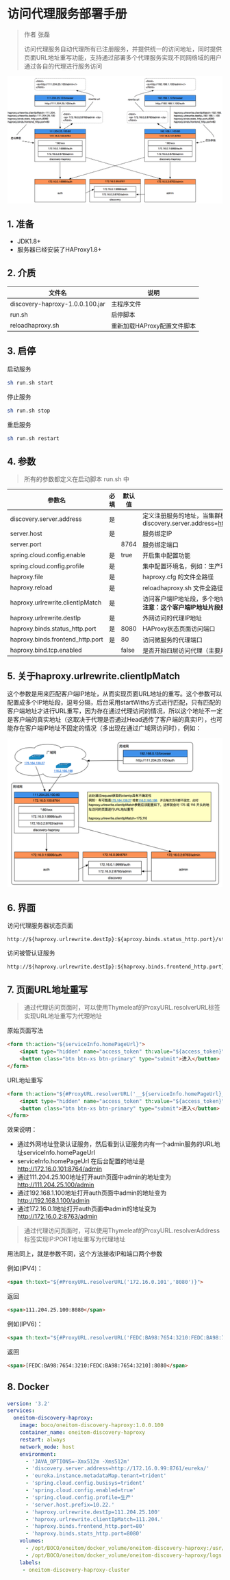 # 访问代理服务部署手册

> 作者 张磊
>
> 访问代理服务自动代理所有已注册服务，并提供统一的访问地址，同时提供页面URL地址重写功能，支持通过部署多个代理服务实现不同网络域的用户通过各自的代理进行服务访问

![image-20181112203825659](images/DiscoveryHAProxy/discoveryhaproxy.png)

## 1. 准备

* JDK1.8+
* 服务器已经安装了HAProxy1.8+

## 2. 介质

| 文件名                          | 说明                        |
| ------------------------------- | --------------------------- |
| discovery-haproxy-1.0.0.100.jar | 主程序文件                  |
| run.sh                          | 启停脚本                    |
| reloadhaproxy.sh                | 重新加载HAProxy配置文件脚本 |

## 3. 启停

启动服务

```bash
sh run.sh start
```

停止服务

```bash
sh run.sh stop
```

 重启服务

```bash
sh run.sh restart
```

##  4. 参数

> 所有的参数都定义在启动脚本 run.sh 中 

| 参数名                           | 必填 | 默认值 | 说明                                                         |
| -------------------------------- | ---- | ------ | ------------------------------------------------------------ |
| discovery.server.address         | 是   |        | 定义注册服务的地址，当集群模式时配置多个地址逗号分隔  discovery.server.address=https://192.168.0.1:8761/eureka/,https://192.168.0.2:8761/eureka/ |
| server.host                      | 是   |        | 服务绑定IP                                                   |
| server.port                      |      | 8764   | 服务绑定端口                                                 |
| spring.cloud.config.enable       | 是   | true   | 开启集中配置功能                                             |
| spring.cloud.config.profile      | 是   |        | 集中配置环境名，例如：生产环境                               |
| haproxy.file                     | 是   |        | haproxy.cfg 的文件全路径                                     |
| haproxy.reload                   | 是   |        | reloadhaproxy.sh 文件全路径                                  |
| haproxy.urlrewrite.clientIpMatch | 是   |        | 访问客户端IP地址段，多个地址逗号分隔，例如：111.204<br />**注意：这个客户端IP地址片段是服务器端获取的客户端IP，经过代理后有可能无法获取真实的客户端IP** |
| haproxy.urlrewrite.destIp        | 是   |        | 外网访问的代理IP地址                                         |
| haproxy.binds.status_http.port   | 是   | 8080   | HAProxy状态页面访问端口                                      |
| haproxy.binds.frontend_http.port | 是   | 80     | 访问微服务的代理端口                                         |
| haproxy.bind.tcp.enabled         |      | false  | 是否开始四层访问代理（主要用于代理没有contextpath的服务）    |

## 5. 关于haproxy.urlrewrite.clientIpMatch

这个参数是用来匹配客户端IP地址，从而实现页面URL地址的重写。这个参数可以配置成多个IP地址段，逗号分隔，后台采用startWiths方式进行匹配，只有匹配的客户端地址才进行URL重写，因为存在通过代理访问的情况，所以这个地址不一定是客户端的真实地址（这取决于代理是否通过Head透传了客户端的真实IP），也可能存在客户端IP地址不固定的情况（多出现在通过广域网访问时），例如：

![image-20181113112435061](images/DiscoveryHAProxy/clientipmatch.png)

## 6. 界面

访问代理服务器状态页面

```shell
http://${haproxy.urlrewrite.destIp}:${aproxy.binds.status_http.port}/stats
```

访问被管认证服务

```shell
http://${haproxy.urlrewrite.destIp}:${haproxy.binds.frontend_http.port}/auth
```

## 7. 页面URL地址重写

> 通过代理访问页面时，可以使用Thymeleaf的ProxyURL.resolverURL标签实现URL地址重写为代理地址

原始页面写法

```html
<form th:action="${serviceInfo.homePageUrl}">
	<input type="hidden" name="access_token" th:value="${access_token}"></input>
	<button class="btn btn-xs btn-primary" type="submit">进入</button>
</form>
```

URL地址重写

```html
<form th:action="${#ProxyURL.resolverURL('__${serviceInfo.homePageUrl}__')}">
	<input type="hidden" name="access_token" th:value="${access_token}"></input>
	<button class="btn btn-xs btn-primary" type="submit">进入</button>
</form>
```

效果说明：

* 通过外网地址登录认证服务，然后看到认证服务内有一个admin服务的URL地址serviceInfo.homePageUrl 
* serviceInfo.homePageUrl 在后台配置的地址是 http://172.16.0.101:8764/admin
* 通过111.204.25.100地址打开auth页面中admin的地址变为 http://111.204.25.100/admin
* 通过192.168.1.100地址打开auth页面中admin的地址变为 http://192.168.1.100/admin
* 通过172.16.0.1地址打开auth页面中admin的地址变为 http://172.16.0.2:8763/admin

> 通过代理访问页面时，可以使用Thymeleaf的ProxyURL.resolverAddress标签实现IP:PORT地址重写为代理地址

用法同上，就是参数不同，这个方法接收IP和端口两个参数

例如(IPV4)：

```html
<span th:text="${#ProxyURL.resolverURL('172.16.0.101','8080')}">
```

返回 

```html
<span>111.204.25.100:8080</span>
```

例如(IPV6)：

```html
<span th:text="${#ProxyURL.resolverURL('FEDC:BA98:7654:3210:FEDC:BA98:7654:3210','8080')}">
```

返回 

```html
<span>[FEDC:BA98:7654:3210:FEDC:BA98:7654:3210]:8080</span>
```



## 8. Docker

```yaml
version: '3.2'
services:
  oneitom-discovery-haproxy:
    image: boco/oneitom-discovery-haproxy:1.0.0.100
    container_name: oneitom-discovery-haproxy
    restart: always
    network_mode: host
    environment:
      - 'JAVA_OPTIONS=-Xmx512m -Xms512m'
      - 'discovery.server.address=http://172.16.0.99:8761/eureka/'
      - 'eureka.instance.metadataMap.tenant=trident'
      - 'spring.cloud.config.busisys=trident'
      - 'spring.cloud.config.enabled=true'
      - 'spring.cloud.config.profile=生产'
      - 'server.host.prefix=10.22.'
      - 'haproxy.urlrewrite.destIp=111.204.25.100'
      - 'haproxy.urlrewrite.clientIpMatch=111.204.'
      - 'haproxy.binds.frontend_http.port=80'
      - 'haproxy.binds.stats_http.port=8080'
    volumes:
      - /opt/BOCO/oneitom/docker_volume/oneitom-discovery-haproxy:/usr/local/etc/haproxy:rw
      - /opt/BOCO/oneitom/docker_volume/oneitom-discovery-haproxy/logs:/discovery-haproxy/logs
    labels:
     - oneitom-discovery-haproxy-cluster
```

